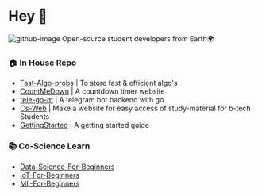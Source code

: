 # Hey 👋
![github-image](https://user-images.githubusercontent.com/3369400/133268513-5bfe2f93-4402-42c9-a403-81c9e86934b6.jpeg)
Open-source student developers from Earth🌍

### 🏠 In House Repo

- [Fast-Algo-probs](https://github.com/Co-Science/Fast-Algo-probs) | To store fast & efficient algo's
- [CountMeDown](https://github.com/Co-Science/CountMeDown)         | A countdown timer website
- [tele-go-m](https://github.com/Co-Science/tele-go-m)             | A telegram bot backend with go
- [Cs-Web](https://github.com/Co-Science/Cs-Web)                   | Make a website for easy access of study-material for b-tech Students
- [GettingStarted](https://github.com/Co-Science/GettingStarted)   | A getting started guide

### 📚 Co-Science Learn

- [Data-Science-For-Beginners](https://github.com/Co-Science/Data-Science-For-Beginners)
- [IoT-For-Beginners](https://github.com/Co-Science/IoT-For-Beginners)
- [ML-For-Beginners](https://github.com/Co-Science/ML-For-Beginners)
